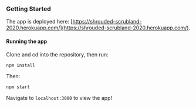 ### Getting Started  

The app is deployed here: [https://shrouded-scrubland-2020.herokuapp.com/](https://shrouded-scrubland-2020.herokuapp.com/).

#### Running the app  

Clone and cd into the repository, then run:  

`npm install`

Then:  

`npm start`  

Navigate to `localhost:3000` to view the app!